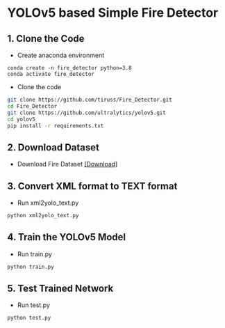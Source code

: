 # YOLOv5 based Simple Fire Detector

## 1. Clone the Code

* Create anaconda environment
```
conda create -n fire_detector python=3.8
conda activate fire_detector
```
* Clone the code
```bash
git clone https://github.com/tiruss/Fire_Detector.git
cd Fire_Detector
git clone https://github.com/ultralytics/yolov5.git
cd yolov5
pip install -r requirements.txt
```

## 2. Download Dataset

* Download Fire Dataset [[Download]](https://drive.google.com/drive/folders/15fuHCUKZIUmEXrBdnE-E8W3DHREoDI5e?usp=share_link)

## 3. Convert XML format to TEXT format

* Run xml2yolo_text.py
```bash
python xml2yolo_text.py
```

## 4. Train the YOLOv5 Model
* Run train.py
```bash
python train.py
```

## 5. Test Trained Network
* Run test.py
```bash
python test.py
```